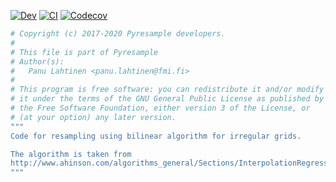 <!-- [![Stable](https://img.shields.io/badge/docs-stable-blue.svg)](https://jl-pkgs.github.io/Bilinear.jl/stable) -->
[![Dev](https://img.shields.io/badge/docs-dev-blue.svg)](https://jl-pkgs.github.io/Bilinear.jl/dev)
[![CI](https://github.com/jl-pkgs/Bilinear.jl/actions/workflows/CI.yml/badge.svg)](https://github.com/jl-pkgs/Bilinear.jl/actions/workflows/CI.yml)
[![Codecov](https://codecov.io/gh/jl-pkgs/Bilinear.jl/branch/master/graph/badge.svg)](https://app.codecov.io/gh/jl-pkgs/Bilinear.jl/tree/master)


```julia
# Copyright (c) 2017-2020 Pyresample developers.
#
# This file is part of Pyresample
# Author(s):
#   Panu Lahtinen <panu.lahtinen@fmi.fi>
#
# This program is free software: you can redistribute it and/or modify
# it under the terms of the GNU General Public License as published by
# the Free Software Foundation, either version 3 of the License, or
# (at your option) any later version.
"""
Code for resampling using bilinear algorithm for irregular grids.

The algorithm is taken from
http://www.ahinson.com/algorithms_general/Sections/InterpolationRegression/InterpolationIrregularBilinear.pdf
"""
```
